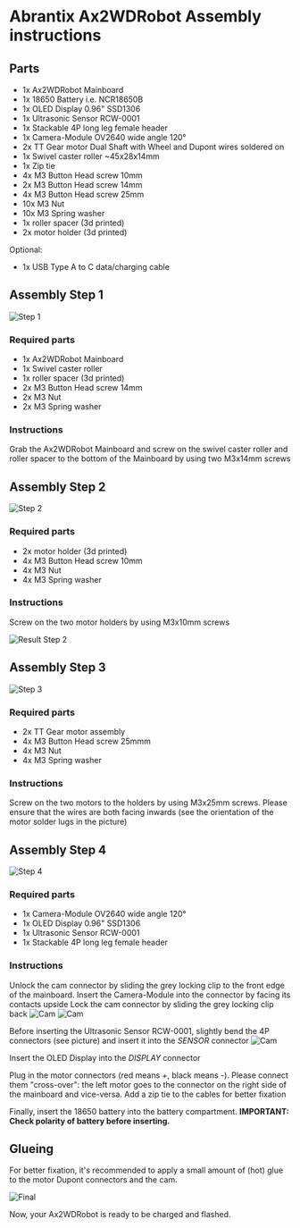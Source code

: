 
# Abrantix Ax2WDRobot Assembly instructions

## Parts

- 1x Ax2WDRobot Mainboard
- 1x 18650 Battery i.e. NCR18650B
- 1x OLED Display 0.96" SSD1306
- 1x Ultrasonic Sensor RCW-0001
- 1x Stackable 4P long leg female header
- 1x Camera-Module OV2640 wide angle 120°
- 2x TT Gear motor Dual Shaft with Wheel and Dupont wires soldered on
- 1x Swivel caster roller ~45x28x14mm
- 1x Zip tie
- 4x M3 Button Head screw 10mm
- 2x M3 Button Head screw 14mm
- 4x M3 Button Head screw 25mm
- 10x M3 Nut
- 10x M3 Spring washer
- 1x roller spacer (3d printed)
- 2x motor holder (3d printed)

Optional:
- 1x USB Type A to C data/charging cable

## Assembly Step 1

![Step 1](assembly/1.png)

### Required parts
- 1x Ax2WDRobot Mainboard
- 1x Swivel caster roller
- 1x roller spacer (3d printed)
- 2x M3 Button Head screw 14mm
- 2x M3 Nut
- 2x M3 Spring washer

### Instructions
Grab the Ax2WDRobot Mainboard and screw on the swivel caster roller and roller spacer to the bottom of the Mainboard by using two M3x14mm screws

## Assembly Step 2

![Step 2](assembly/2.png)

### Required parts
- 2x motor holder (3d printed)
- 4x M3 Button Head screw 10mm
- 4x M3 Nut
- 4x M3 Spring washer

### Instructions
Screw on the two motor holders by using M3x10mm screws

![Result Step 2](assembly/2b.png)

## Assembly Step 3

![Step 3](assembly/3.png)

### Required parts
- 2x TT Gear motor assembly
- 4x M3 Button Head screw 25mmm
- 4x M3 Nut
- 4x M3 Spring washer

### Instructions
Screw on the two motors to the holders by using M3x25mm screws. Please ensure that the wires are both facing inwards (see the orientation of the motor solder lugs in the picture)

## Assembly Step 4

![Step 4](assembly/4.png)

### Required parts
- 1x Camera-Module OV2640 wide angle 120°
- 1x OLED Display 0.96" SSD1306
- 1x Ultrasonic Sensor RCW-0001
- 1x Stackable 4P long leg female header

### Instructions
Unlock the cam connector by sliding the grey locking clip to the front edge of the mainboard. 
Insert the Camera-Module into the connector by facing its contacts upside
Lock the cam connector by sliding the grey locking clip back
![Cam](assembly/cam1.png)
![Cam](assembly/cam2.png)

Before inserting the Ultrasonic Sensor RCW-0001, slightly bend the 4P connectors (see picture) and insert it into the *SENSOR* connector
![Cam](assembly/ultrasonic.png)

Insert the OLED Display into the *DISPLAY* connector

Plug in the motor connectors (red means *+*, black means *-*). Please connect them "cross-over": the left motor goes to the connector on the right side of the mainboard and vice-versa. Add a zip tie to the cables for better fixation

Finally, insert the 18650 battery into the battery compartment. **IMPORTANT: Check polarity of battery before inserting.**

## Glueing
For better fixation, it's recommended to apply a small amount of (hot) glue to the motor Dupont connectors and the cam.

![Final](assembly/final.png)

Now, your Ax2WDRobot is ready to be charged and flashed.


